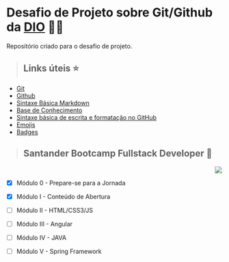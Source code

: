    # Desafio de Projeto sobre Git/Github  da [DIO](https://www.dio.me/) :man_technologist: 
   Repositório criado para o desafio de projeto.

> ## Links úteis :star:

+ [Git](https://git-scm.com/)
+ [Github](https://github.com/)
+ [Sintaxe Básica Markdown](https://www.markdownguide.org/basic-syntax/)
+ [Base de Conhecimento](https://portal.revendadesoftware.com.br/manuais/base-de-conhecimento/sintaxe-markdown)
+ [Sintaxe básica de escrita e formatação no GitHub](https://docs.github.com/pt/get-started/writing-on-github/getting-started-with-writing-and-formatting-on-github/basic-writing-and-formatting-syntax)
+ [Emojis](https://github.com/ikatyang/emoji-cheat-sheet/blob/master/README.md)
+ [Badges](https://shields.io/)

> ## Santander Bootcamp Fullstack Developer :rocket:  
  
<p align="right">
   <img src="http://img.shields.io/static/v1?label=STATUS&message=EM%20progresso&color=yellowgreen&style=for-the-badge"/>
</p>

- [x] Módulo 0 - Prepare-se para a Jornada
- [X] Módulo I - Conteúdo de Abertura
- [ ] Módulo II - HTML/CSS3/JS
- [ ] Módulo III - Angular
- [ ] Módulo IV - JAVA
- [ ] Módulo V - Spring Framework







